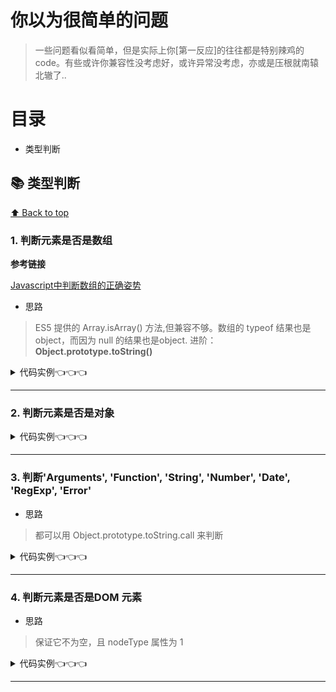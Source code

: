 # 你以为很简单的问题
>一些问题看似看简单，但是实际上你[第一反应]的往往都是特别辣鸡的code。有些或许你兼容性没考虑好，或许异常没考虑，亦或是压根就南辕北辙了..

# 目录
+ 类型判断



## 📚 类型判断

[⬆ Back to top](#目录)

### 1. 判断元素是否是数组

**参考链接**

[Javascript中判断数组的正确姿势](http://www.cnblogs.com/zichi/p/5103842.html)
+ 思路
>ES5 提供的 Array.isArray() 方法,但兼容不够。数组的 typeof 结果也是 object，而因为 null 的结果也是object. 进阶：**Object.prototype.toString()**

<details>
<summary>代码实例👈👈👈</summary>

```javascript
function isArray(a) {
  Array.isArray ? Array.isArray(a) : Object.prototype.toString.call(a) === '[object Array]';
}
```
</details>

---

### 2. 判断元素是否是对象

<details>
<summary>代码实例👈👈👈</summary>

```javascript
// Is a given variable an object?
// 判断是否为对象
// 这里的对象包括 function 和 object
_.isObject = function(obj) {
  var type = typeof obj;
  return type === 'function' || type === 'object' && !!obj;
};
```
</details>

---

### 3. 判断'Arguments', 'Function', 'String', 'Number', 'Date', 'RegExp', 'Error' 
+ 思路
>都可以用 Object.prototype.toString.call 来判断

<details>
<summary>代码实例👈👈👈</summary>

```javascript
// 其他类型判断
_.each(['Arguments', 'Function', 'String', 'Number', 'Date', 'RegExp', 'Error'], function(name) {
  _['is' + name] = function(obj) {
    return toString.call(obj) === '[object ' + name + ']';
  };
});
```
</details>

---


### 4. 判断元素是否是DOM 元素

+ 思路
>保证它不为空，且 nodeType 属性为 1

<details>
<summary>代码实例👈👈👈</summary>

```javascript
// 判断是否为 DOM 元素
_.isElement = function(obj) {
  // 确保 obj 不是 null 
  // 并且 obj.nodeType === 1
  return !!(obj && obj.nodeType === 1);
};
```
</details>

---